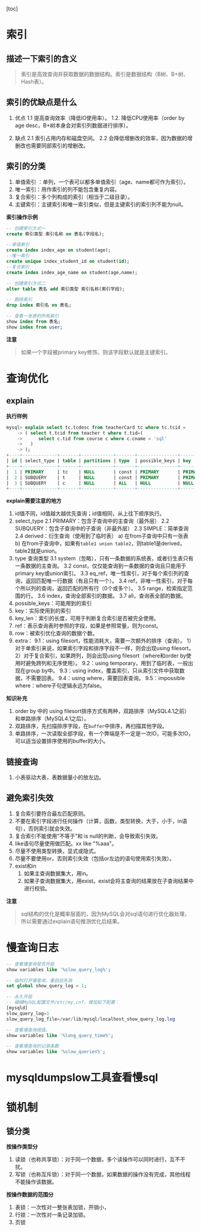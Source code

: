[toc]

# 索引
## 描述一下索引的含义
> 索引是高效查询并获取数据的数据结构。索引是数据结构（B树、B+树、Hash表）。

## 索引的优缺点是什么
1. 优点
1.1 提高查询效率（降低IO使用率）。
1.2. 降低CPU使用率（order by age desc，B+树本身会对索引列数据进行排序）。

2. 缺点 
2.1 索引占用内存和磁盘空间。
2.2 会降低增删改的效率，因为数据的增删改也需要同部索引的增删改。

## 索引的分类
1. 单值索引 ：单列，一个表可以都多单值索引（age、name都可作为索引）。
2. 唯一索引：用作索引的列不能包含重复内容。
3. 复合索引：多个列构成的索引（相当于二级目录）。
4. 主键索引：主键索引和唯一索引类似，但是主键索引的索引列不能为null。

**索引操作示例**
```sql
-- 创建索引方式一
create 索引类型 索引名称 on 表名(字段名);

--单值索引
create index index_age on student(age);
--唯一索引
create unique index_student_id on student(id);
--复合索引
create index index_age_name on student(age,name);

-- 创建索引方式二
alter table 表名 add 索引类型 索引名称(索引字段);

-- 删除索引
drop index 索引名 on 表名;

-- 查看一张表的所有索引
show index from 表名;
show index from user;
```

**注意**
> 如果一个字段被primary key修饰，则该字段默认就是主键索引。

# 查询优化

## explain

**执行样例**
```sql
mysql> explain select tc.tcdesc from teacherCard tc where tc.tcid = 
    -> ( select t.tcid from teacher t where t.tid=(
    ->      select c.tid from course c where c.cname = 'sql'
    ->   ) 
    -> );
+----+-------------+-------+------------+-------+---------------+---------+---------+-------+------+----------+-------------+
| id | select_type | table | partitions | type  | possible_keys | key     | key_len | ref   | rows | filtered | Extra       |
+----+-------------+-------+------------+-------+---------------+---------+---------+-------+------+----------+-------------+
|  1 | PRIMARY     | tc    | NULL       | const | PRIMARY       | PRIMARY | 4       | const |    1 |   100.00 | NULL        |
|  2 | SUBQUERY    | t     | NULL       | const | PRIMARY       | PRIMARY | 4       | const |    1 |   100.00 | NULL        |
|  3 | SUBQUERY    | c     | NULL       | ALL   | NULL          | NULL    | NULL    | NULL  |    4 |    25.00 | Using where |
+----+-------------+-------+------------+-------+---------------+---------+---------+-------+------+----------+-------------+
```

**explain需要注意的地方**
1. id值不同，id值越大越优先查询；id值相同，从上往下顺序执行。
2. select_type
2.1 PRIMARY：包含子查询中的主查询（最外层）
2.2 SUBQUERY：包含子查询中的子查询（非最外层）
2.3 SIMPLE：简单查询
2.4 derived：衍生查询（使用到了临时表）
a) 在from子查询中只有一张表
b) 在from子查询中，如果有```table1 union table2```，则table1是derived，table2就是union。
3. type 查询类型
	3.1 system（忽略），只有一条数据的系统表，或者衍生表只有一条数据的主查询。
 	3.2 const，仅仅能查询到一条数据的查询且只能用于primary key或union索引。
	3.3 eq_ref，唯一性索引，对于每个索引列的查询，返回匹配唯一行数据（有且只有一个）。
	3.4 ref，非唯一性索引，对于每个所以列的查询，返回匹配的所有行（0个或多个）。
	3.5 range，检索指定范围的行。
	3.6 index，查询全部索引的数据。
	3.7 all，查询表全部的数据。
4. possible_keys：可能用到的索引
5. key：实际使用到的索引
6. key_len：索引的长度，可用于判断复合索引是否被完全使用。
7. ref：表示查询表时参照的字段，如果是参照常量，则为const。
8. row：被索引优化查询的数据个数。
9. extra：
	9.1：using filesort，性能消耗大，需要一次额外的排序（查询）。
   		1）对于单索引来说，如果索引字段和排序字段不一样，则会出现using filesort。
		2）对于复合索引，如果跨列，则会出现using filesort（where和order by使用时避免跨列和无序使用）。
	9.2：using temporary，用到了临时表，一般出现在group by中。
	9.3：using index，覆盖索引，只从索引文件中获取数据，不需要回表。
	9.4：using where，需要回表查询。
	9.5：impossible where：where子句逻辑永远为false。

**知识补充**
1. order by 中的 using filesort排序方式有两种，双路排序（MySQL4.1之前）和单路排序（MySQL4.1之后）。
2. 双路排序，先扫描排序字段，在```buffer```中排序，再扫描其他字段。
3. 单路排序，一次读取全部字段，有一个弊端是不一定是一次IO，可能多次IO，可以适当设置排序使用的buffer的大小。

## 链接查询
1. 小表驱动大表，表数据量小的放左边。

## 避免索引失效
1. 复合索引要符合最左匹配原则。
2. 不要在索引字段进行任何操作（计算，函数，类型转换，大于，小于，in语句），否则索引就会失效。
3. 复合索引不能使用“不等于”和 is null的判断，会导致索引失效。
4. like语句尽量使用做匹配。xx like "%aaa"。
5. 尽量不使用类型转换，显式或隐式。
6. 尽量不要使用or，否则索引失效（包括or左边的语句使用索引失效）。
7. exist和in
	1. 如果主查询数据集大，用in。
	2. 如果子查询数据集大，用exist。exist会将主查询的结果放在子查询结果中进行校验。

**注意**
> sql结构的优化是概率层面的，因为MySQL会对sql语句进行优化器处理，所以需要通过explain语句推测优化后结果。

# 慢查询日志
```sql
-- 查看慢查询是否开启
show variables like '%slow_query_log%';

-- 临时打开慢查询，重启后失效
set global show_query_log = 1;

-- 永久开启
-- 编辑MySQL配置文件/etc/my.cnf，增加如下配置：
[mysqld]
slow_query_log=1
slow_query_log_file=/var/lib/mysql/localhost_show_query_log.log

-- 查看慢查询阈值。
show variables like '%long_query_time%';

-- 查看慢查询的记录条数
show variables like '%slow_queries%';
```
	
# mysqldumpslow工具查看慢sql

# 锁机制
## 锁分类
**按操作类型分**
1. 读锁（也称共享锁）：对于同一个数据，多个读操作可以同时进行，互不干扰。
2. 写锁（也称互斥锁）：对于同一个数据，如果数据的操作没有完成，其他线程不能操作该数据。

**按操作数据的范围分**
1. 表锁：一次性对一整张表加锁，开销小，
2. 行锁：一次性对一条记录加锁。
3. 页锁




